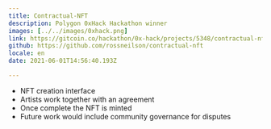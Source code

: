 ```yaml
---
title: Contractual-NFT 
description: Polygon 0xHack Hackathon winner
images: [../../images/0xhack.png]
link: https://gitcoin.co/hackathon/0x-hack/projects/5348/contractual-nft
github: https://github.com/rossneilson/contractual-nft
locale: en
date: 2021-06-01T14:56:40.193Z

---
```

* NFT creation interface
* Artists work together with an agreement
* Once complete the NFT is minted
* Future work would include community governance for disputes
